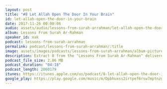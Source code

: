 ```yaml
---
layout: post
title: "#8 Let Allah Open The Door In Your Brain"
id: let-allah-open-the-door-in-your-brain
date: 2017-11-26 00:00:08
audio: assets/audio/lessons-from-surah-arrahman/let-allah-open-the-door-in-your-brain.mp3
album: Lessons From Surah Ar-Rahman
speaker_id: nak
podcast: lessons-from-surah-arrahman
permalink: podcast/lessons-from-surah-arrahman/:title
image: assets/images/podcasts/lessons-from-surah-arrahman/album-picture-small.jpg
description: Extract 8 from the "Lessons From Surah Ar-Rahman" delivered at the Wilayah Mosque on the 5th Sep 2013 during his 2013 Malaysian Tour.
podcast_file_size: 2.06 MB
podcast_duration: "04:18"
podcast_length: 2060179
itunes: https://itunes.apple.com/us/podcast/8-let-allah-open-the-door-in-your-brain/id1318099242?i=1000395349644&mt=2
google_play: https://play.google.com/music/m/Dpbhuxss2irtpef6rsw7mptnzgq?t=8_Let_Allah_Open_The_Door_In_Your_Brain-Lessons_From_Surah_Ar-Rahman
---
```


